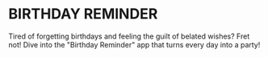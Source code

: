 # BIRTHDAY REMINDER

Tired of forgetting birthdays and feeling the guilt of belated wishes? Fret not! Dive into the "Birthday Reminder" app that turns every day into a party!
